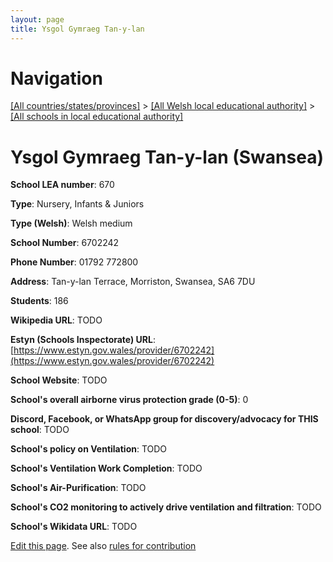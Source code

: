 ```yaml
---
layout: page
title: Ysgol Gymraeg Tan-y-lan
---
```

# Navigation

[[All countries/states/provinces]](../../..) > [[All Welsh local educational authority]](../..) > [[All schools in local educational authority]](..)

# Ysgol Gymraeg Tan-y-lan (Swansea)

**School LEA number**: 670

**Type**: Nursery, Infants & Juniors

**Type (Welsh)**: Welsh medium

**School Number**: 6702242

**Phone Number**: 01792 772800

**Address**: Tan-y-lan Terrace, Morriston, Swansea, SA6 7DU

**Students**: 186

**Wikipedia URL**: TODO

**Estyn (Schools Inspectorate) URL**: [https://www.estyn.gov.wales/provider/6702242](https://www.estyn.gov.wales/provider/6702242)

**School Website**: TODO

**School's overall airborne virus protection grade (0-5)**: 0

**Discord, Facebook, or WhatsApp group for discovery/advocacy for THIS school**: TODO

**School's policy on Ventilation**: TODO

**School's Ventilation Work Completion**: TODO

**School's Air-Purification**: TODO

**School's CO2 monitoring to actively drive ventilation and filtration**: TODO

**School's Wikidata URL**: TODO




[Edit this page](https://github.com/VentilationProject/Wales/edit/prif/./Swansea/Ysgol_Gymraeg_Tan-y-lan.md). See also [rules for contribution](../../../contribution-rules/)